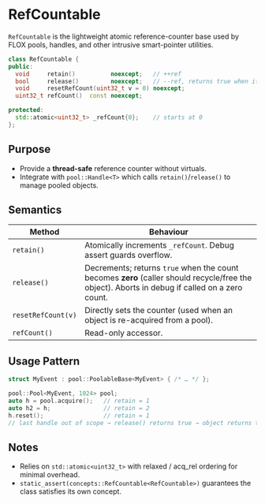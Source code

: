 # RefCountable

`RefCountable` is the lightweight atomic reference-counter base used by FLOX
pools, handles, and other intrusive smart-pointer utilities.

~~~cpp
class RefCountable {
public:
  void     retain()          noexcept;   // ++ref
  bool     release()         noexcept;   // --ref, returns true when it hits 0
  void     resetRefCount(uint32_t v = 0) noexcept;
  uint32_t refCount()  const noexcept;

protected:
  std::atomic<uint32_t> _refCount{0};    // starts at 0
};
~~~

## Purpose
* Provide a **thread-safe** reference counter without virtuals.
* Integrate with `pool::Handle<T>` which calls `retain()`/`release()` to manage
  pooled objects.

## Semantics
| Method   | Behaviour |
|----------|-----------|
| `retain()`  | Atomically increments `_refCount`. Debug assert guards overflow. |
| `release()` | Decrements; returns `true` when the count becomes **zero** (caller should recycle/free the object). Aborts in debug if called on a zero count. |
| `resetRefCount(v)` | Directly sets the counter (used when an object is re-acquired from a pool). |
| `refCount()` | Read-only accessor. |

## Usage Pattern
````cpp
struct MyEvent : pool::PoolableBase<MyEvent> { /* … */ };

pool::Pool<MyEvent, 1024> pool;
auto h = pool.acquire();   // retain = 1
auto h2 = h;               // retain = 2
h.reset();                 // retain = 1
// last handle out of scope → release() returns true → object returns to pool
````

## Notes

* Relies on `std::atomic<uint32_t>` with relaxed / acq\_rel ordering for minimal overhead.
* `static_assert(concepts::RefCountable<RefCountable>)` guarantees the class satisfies its own concept.
